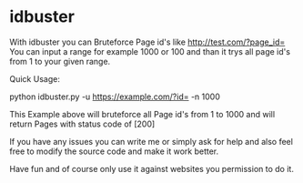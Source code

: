 # idbuster
With idbuster you can Bruteforce Page id's like http://test.com/?page_id=
You can input a range for example 1000 or 100 and than it trys all page id's from 1 to your given range.

Quick Usage:

python idbuster.py -u https://example.com/?id= -n 1000

This Example above will bruteforce all Page id's from 1 to 1000 and will return Pages with status code of
[200]

If you have any issues you can write me or simply ask for help and also feel free to modify the source code
and make it work better.

Have fun and of course only use it against websites you permission to do it.
                                                                                            
